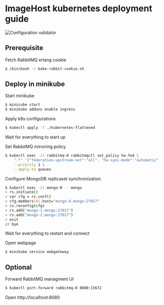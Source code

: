 # ImageHost kubernetes deployment guide

![Configuration validator](https://github.com/MSDO-ImageHost/Deployment/workflows/Configuration%20validator/badge.svg)

## Prerequisite
Fetch RabbitMQ erlang cookie
```bash
$ /bin/bash -c bake-rabbit-cookie.sh
```

## Deploy in minikube

Start minikube
```bash
$ minicube start
$ minikube addons enable ingress
```
Apply k8s configurations
```bash
$ kubectl apply -f ./kubernetes-flattened
```

Wait for everything to start up

Set RabbitMQ mirroring policy
```bash
$ kubectl exec -it rabbitmq-0 rabbitmqctl set_policy ha-fed \
    ".*" '{"federation-upstream-set":"all", "ha-sync-mode":"automatic", "ha-mode":"nodes", "ha-params":["rabbit@rabbitmq-0.rabbitmq.default.svc.cluster.local","rabbit@rabbitmq-1.rabbitmq.default.svc.cluster.local","rabbit@rabbitmq-2.rabbitmq.default.svc.cluster.local"]}' \
    --priority 1 \
    --apply-to queues
```

Configure MongoDB replicaset synchronization
```bash
$ kubectl exec -it mongo-0 -- mongo
> rs.initiate()
> var cfg = rs.conf()
> cfg.members[0].host="mongo-0.mongo:27017"
> rs.reconfig(cfg)
> rs.add("mongo-1.mongo:27017")
> rs.add("mongo-2.mongo:27017")
> exit
// bye
```

Wait for everything to restart and connect

Open webpage
```bash
$ minikube service webgateway
```



## Optional
Forward RabbitMQ managment UI
```bash
$ kubectl port-forward rabbitmq-0 8080:15672
```
Open http://localhost:8080
